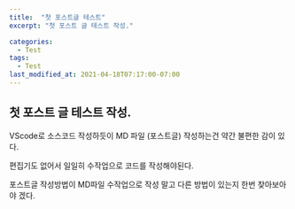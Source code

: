 ```yaml
---
title:  "첫 포스트글 테스트"
excerpt: "첫 포스트 글 테스트 작성."

categories:
  - Test
tags:
  - Test
last_modified_at: 2021-04-18T07:17:00-07:00
---
```


## 첫 포스트 글 테스트 작성.

VScode로 소스코드 작성하듯이 MD 파일 (포스트글) 작성하는건 약간 불편한 감이 있다.  
  
편집기도 없어서 일일히 수작업으로 코드를 작성해야된다.  

포스트글 작성방법이 MD파일 수작업으로 작성 말고 다른 방법이 있는지 한번 찾아보아야 겠다.